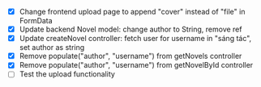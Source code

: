 - [x] Change frontend upload page to append "cover" instead of "file" in FormData
- [x] Update backend Novel model: change author to String, remove ref
- [x] Update createNovel controller: fetch user for username in "sáng tác", set author as string
- [x] Remove populate("author", "username") from getNovels controller
- [x] Remove populate("author", "username") from getNovelById controller
- [ ] Test the upload functionality
